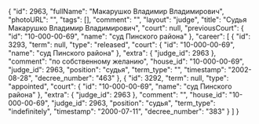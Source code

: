{
    "id": 2963,
    "fullName": "Макарушко Владимир Владимирович",
    "photoURL": "",
    "tags": [],
    "comment": "",
    "layout": "judge",
    "title": "Судья Макарушко Владимир Владимирович",
    "court": null,
    "previousCourt": {
        "id": "10-000-00-69",
        "name": "суд Пинского района"
    },
    "career": [
        {
            "id": 3293,
            "term": null,
            "type": "released",
            "court": {
                "id": "10-000-00-69",
                "name": "суд Пинского района"
            },
            "extra": {
                "judge_id": 2963
            },
            "comment": "по собственному желанию",
            "house_id": "10-000-00-69",
            "judge_id": 2963,
            "position": "судья",
            "term_type": "",
            "timestamp": "2002-08-28",
            "decree_number": "463"
        },
        {
            "id": 3292,
            "term": null,
            "type": "appointed",
            "court": {
                "id": "10-000-00-69",
                "name": "суд Пинского района"
            },
            "extra": {
                "judge_id": 2963
            },
            "comment": "",
            "house_id": "10-000-00-69",
            "judge_id": 2963,
            "position": "судья",
            "term_type": "indefinitely",
            "timestamp": "2000-07-11",
            "decree_number": "383"
        }
    ]
}